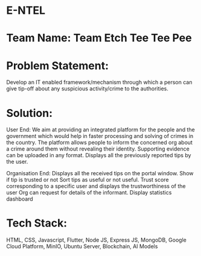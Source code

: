 # E-NTEL
# Team Name: Team Etch Tee Tee Pee
# Problem Statement: 
Develop an IT enabled framework/mechanism through which a person can give tip-off about any suspicious activity/crime to the authorities.

# Solution:
User End:
We aim at providing an integrated platform for the people and the government which would help in faster processing and solving of crimes in the country.
The platform allows people to inform the concerned org about a crime around them without revealing their identity.
Supporting evidence can be uploaded in any format.
Displays all the previously reported tips by the user.

Organisation End:
Displays all the received tips on the portal window.
Show if tip is trusted or not
Sort tips as useful or not useful.
Trust score corresponding to a specific user and displays the trustworthiness of the user
Org can request for details of the informant.
Display statistics dashboard

# Tech Stack:
HTML, CSS, Javascript, Flutter, Node JS, Express JS, MongoDB, Google Cloud Platform, MinIO, Ubuntu Server, Blockchain, AI Models
